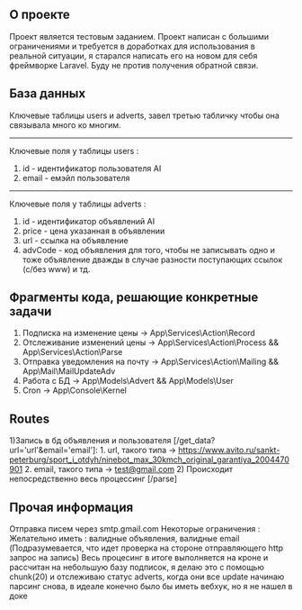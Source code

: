 ## О проекте

Проект является тестовым заданием. Проект написан с  большими ограничениями и требуется в доработках для использования в реальной ситуации, я старался написать его на новом для себя фреймворке Laravel. Буду не против получения обратной связи.

## База данных 

Ключевые таблицы users и adverts, завел третью табличку чтобы она связывала много ко многим.
_______________________________________________________________________
Ключевые поля у таблицы users :
1)  id - идентификатор пользователя AI
2)  email - емэйл пользователя
_______________________________________________________________________
Ключевые поля у таблицы adverts :
1)  id - идентификатор объявлений AI
2)  price - цена указанная в объявлении
3)  url - ссылка на объявление 
4)  advCode - код объявления для того, чтобы не записывать одно и тоже объявление дважды в случае разности поступающих ссылок (с/без www) и тд.

## Фрагменты кода, решающие конкретные задачи

1) Подписка на изменение цены -> App\Services\Action\Record
2) Отслеживание изменений цены -> App\Services\Action\Process && App\Services\Action\Parse
3) Отправка уведомления на почту -> App\Services\Action\Mailing && App\Mail\MailUpdateAdv
4) Работа с БД -> App\Models\Advert && App\Models\User
5) Cron -> App\Console\Kernel

## Routes

1)Запись в бд объявления и  пользователя [/get_data?url='url'&email='email']: 
    1. url, такого типа -> https://www.avito.ru/sankt-peterburg/sport_i_otdyh/ninebot_max_30kmch_original_garantiya_2004470901
    2. email, такого типа -> test@gmail.com
2) Происходит непосредственно весь процессинг [/parse]

## Прочая информация

Отправка писем через smtp.gmail.com
Некоторые ограничения :
    Желательно иметь : валидные объявления, валидные email (Подразумевается,  что идет проверка на стороне отправляющего http запрос на запись)
    Весь процесинг в итоге выполняется на кроне и рассчитан на небольшую базу подписок, я делаю это с помощью chunk(20) и отслеживаю статус adverts, когда они все update начинаю парсинг снова, в идеале конечно было бы иметь вебхук, но я не нашел в доке

